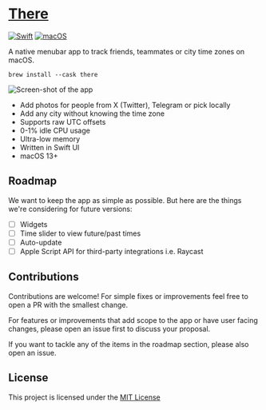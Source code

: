 # [There](https://there.pm)

[![Swift](https://img.shields.io/badge/Swift-F54A2A?logo=swift&logoColor=white)](#) [![macOS](https://img.shields.io/badge/macOS-000000?logo=apple&logoColor=F0F0F0)](#)

A native menubar app to track friends, teammates or city time zones on macOS.

```
brew install --cask there
```

![Screen-shot of the app](https://there.pm/app@2x.jpg)

- Add photos for people from X (Twitter), Telegram or pick locally
- Add any city without knowing the time zone
- Supports raw UTC offsets
- 0-1% idle CPU usage
- Ultra-low memory
- Written in Swift UI
- macOS 13+

## Roadmap

We want to keep the app as simple as possible. But here are the things we're considering for future versions:

- [ ] Widgets
- [ ] Time slider to view future/past times
- [ ] Auto-update
- [ ] Apple Script API for third-party integrations i.e. Raycast

## Contributions

Contributions are welcome! For simple fixes or improvements feel free to open a PR with the smallest change.

For features or improvements that add scope to the app or have user facing changes, please open an issue first to discuss your proposal.

If you want to tackle any of the items in the roadmap section, please also open an issue.

## License

This project is licensed under the [MIT License](LICENSE)
